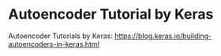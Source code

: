# Autoencoder Tutorial by Keras

Autoencoder Tutorials by Keras: https://blog.keras.io/building-autoencoders-in-keras.html
